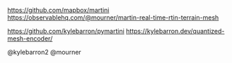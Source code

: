 https://github.com/mapbox/martini
https://observablehq.com/@mourner/martin-real-time-rtin-terrain-mesh

https://github.com/kylebarron/pymartini
https://kylebarron.dev/quantized-mesh-encoder/

@kylebarron2
@mourner
